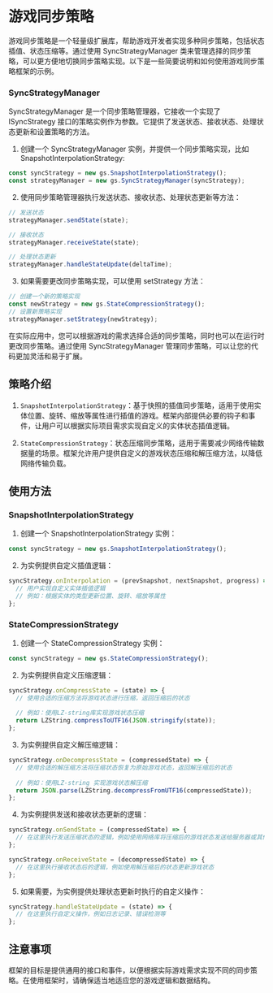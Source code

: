 # 游戏同步策略

游戏同步策略是一个轻量级扩展库，帮助游戏开发者实现多种同步策略，包括状态插值、状态压缩等。通过使用 SyncStrategyManager 类来管理选择的同步策略，可以更方便地切换同步策略实现。以下是一些简要说明和如何使用游戏同步策略框架的示例。

### SyncStrategyManager

SyncStrategyManager 是一个同步策略管理器，它接收一个实现了 ISyncStrategy 接口的策略实例作为参数。它提供了发送状态、接收状态、处理状态更新和设置策略的方法。

1. 创建一个 SyncStrategyManager 实例，并提供一个同步策略实现，比如 SnapshotInterpolationStrategy:

```ts
const syncStrategy = new gs.SnapshotInterpolationStrategy();
const strategyManager = new gs.SyncStrategyManager(syncStrategy);
```

2. 使用同步策略管理器执行发送状态、接收状态、处理状态更新等方法：

```ts
// 发送状态
strategyManager.sendState(state);

// 接收状态
strategyManager.receiveState(state);

// 处理状态更新
strategyManager.handleStateUpdate(deltaTime);
```

3. 如果需要更改同步策略实现，可以使用 setStrategy 方法：

```ts
// 创建一个新的策略实现
const newStrategy = new gs.StateCompressionStrategy();
// 设置新策略实现
strategyManager.setStrategy(newStrategy);
```

在实际应用中，您可以根据游戏的需求选择合适的同步策略，同时也可以在运行时更改同步策略。通过使用 SyncStrategyManager 管理同步策略，可以让您的代码更加灵活和易于扩展。

## 策略介绍

1. `SnapshotInterpolationStrategy`：基于快照的插值同步策略，适用于使用实体位置、旋转、缩放等属性进行插值的游戏。框架内部提供必要的钩子和事件，让用户可以根据实际项目需求实现自定义的实体状态插值逻辑。

2. `StateCompressionStrategy`：状态压缩同步策略，适用于需要减少网络传输数据量的场景。框架允许用户提供自定义的游戏状态压缩和解压缩方法，以降低网络传输负载。

## 使用方法

### SnapshotInterpolationStrategy

1. 创建一个 SnapshotInterpolationStrategy 实例：

```ts
const syncStrategy = new gs.SnapshotInterpolationStrategy();
```

2. 为实例提供自定义插值逻辑：

```ts
syncStrategy.onInterpolation = (prevSnapshot, nextSnapshot, progress) => {
  // 用户实现自定义实体插值逻辑
  // 例如：根据实体的类型更新位置、旋转、缩放等属性
};
```

### StateCompressionStrategy

1. 创建一个 StateCompressionStrategy 实例：

```ts
const syncStrategy = new gs.StateCompressionStrategy();
```

2. 为实例提供自定义压缩逻辑：

```ts
syncStrategy.onCompressState = (state) => {
  // 使用合适的压缩方法将游戏状态进行压缩，返回压缩后的状态
  
  // 例如：使用LZ-string库实现游戏状态压缩
  return LZString.compressToUTF16(JSON.stringify(state));
};
```

3. 为实例提供自定义解压缩逻辑：

```ts
syncStrategy.onDecompressState = (compressedState) => {
  // 使用合适的解压缩方法将压缩状态恢复为原始游戏状态，返回解压缩后的状态
  
  // 例如：使用LZ-string 实现游戏状态解压缩
  return JSON.parse(LZString.decompressFromUTF16(compressedState));
};
```

4. 为实例提供发送和接收状态更新的逻辑：

```ts
syncStrategy.onSendState = (compressedState) => {
  // 在这里执行发送压缩状态的逻辑，例如使用网络库将压缩后的游戏状态发送给服务器或其他客户端
};

syncStrategy.onReceiveState = (decompressedState) => {
  // 在这里执行接收状态后的逻辑，例如使用解压缩后的状态更新游戏状态
};
```

5. 如果需要，为实例提供处理状态更新时执行的自定义操作：

```ts
syncStrategy.handleStateUpdate = (state) => {
  // 在这里执行自定义操作，例如日志记录、错误检测等
};
```

## 注意事项

框架的目标是提供通用的接口和事件，以便根据实际游戏需求实现不同的同步策略。在使用框架时，请确保适当地适应您的游戏逻辑和数据结构。